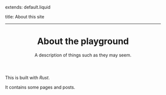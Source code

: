 extends: default.liquid

title: About this site

---

<header>

# About the playground

A description of things such as they may seem.

</header>

This is built with *Rust*.

It contains some pages and posts.

